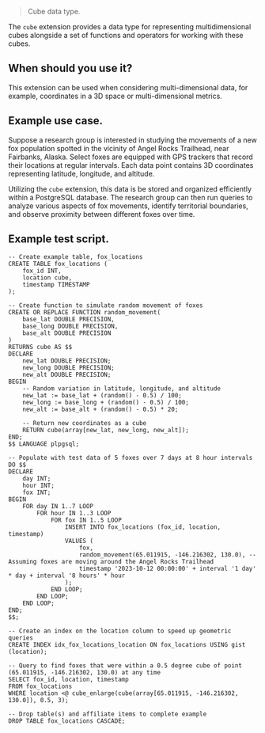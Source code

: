 > Cube data type.

The `cube` extension provides a data type for representing multidimensional cubes alongside a set of functions and operators for working with these cubes.

## When should you use it?

This extension can be used when considering multi-dimensional data, for example, coordinates in a 3D space or multi-dimensional metrics.

## Example use case.

Suppose a research group is interested in studying the movements of a new fox population spotted in the vicinity of Angel Rocks Trailhead, near Fairbanks, Alaska. Select foxes are equipped with GPS trackers that record their locations at regular intervals. Each data point contains 3D coordinates representing latitude, longitude, and altitude.

Utilizing the `cube` extension, this data is be stored and organized efficiently within a PostgreSQL database. The research group can then run queries to analyze various aspects of fox movements, identify territorial boundaries, and observe proximity between different foxes over time.

## Example test script.

```
-- Create example table, fox_locations
CREATE TABLE fox_locations (
    fox_id INT,
    location cube,
    timestamp TIMESTAMP
);

-- Create function to simulate random movement of foxes
CREATE OR REPLACE FUNCTION random_movement(
    base_lat DOUBLE PRECISION,
    base_long DOUBLE PRECISION,
    base_alt DOUBLE PRECISION
)
RETURNS cube AS $$
DECLARE
    new_lat DOUBLE PRECISION;
    new_long DOUBLE PRECISION;
    new_alt DOUBLE PRECISION;
BEGIN
    -- Random variation in latitude, longitude, and altitude
    new_lat := base_lat + (random() - 0.5) / 100;
    new_long := base_long + (random() - 0.5) / 100;
    new_alt := base_alt + (random() - 0.5) * 20;

    -- Return new coordinates as a cube
    RETURN cube(array[new_lat, new_long, new_alt]);
END;
$$ LANGUAGE plpgsql;

-- Populate with test data of 5 foxes over 7 days at 8 hour intervals
DO $$
DECLARE
    day INT;
    hour INT;
    fox INT;
BEGIN
    FOR day IN 1..7 LOOP
        FOR hour IN 1..3 LOOP
            FOR fox IN 1..5 LOOP
                INSERT INTO fox_locations (fox_id, location, timestamp)
                VALUES (
                    fox,
                    random_movement(65.011915, -146.216302, 130.0), -- Assuming foxes are moving around the Angel Rocks Trailhead
                    timestamp '2023-10-12 00:00:00' + interval '1 day' * day + interval '8 hours' * hour
                );
            END LOOP;
        END LOOP;
    END LOOP;
END;
$$;

-- Create an index on the location column to speed up geometric queries
CREATE INDEX idx_fox_locations_location ON fox_locations USING gist (location);

-- Query to find foxes that were within a 0.5 degree cube of point (65.011915, -146.216302, 130.0) at any time
SELECT fox_id, location, timestamp
FROM fox_locations
WHERE location <@ cube_enlarge(cube(array[65.011915, -146.216302, 130.0]), 0.5, 3);

-- Drop table(s) and affiliate items to complete example
DROP TABLE fox_locations CASCADE;
```
